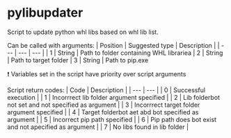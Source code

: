 # pylibupdater
Script to update python whl libs based on whl lib list.

Can be called with arguments:
| Position | Suggested type | Description |
| --- | --- | --- |
| 1 | String | Path to folder containing WHL librariea
| 2 | String | Path to target folder
| 3 | String | Path to pip.exe


:exclamation: Variables set in the script have priority over script arguments

Script return codes:
| Code | Description |
| --- | --- |
| 0 | Successful execution |
| 1 | Incorrrect lib folder argument specified |
| 2 | Lib folderbot not set and not specified as argument |
| 3 | Incorrrect target folder argument specified  |
| 4 | Target folderbot aet abd bot specified as argument |
| 5 | Incorrect pip path specified |
| 6 | Pip path does bot exist and not apecified as argument |
| 7 | No libs found in lib folder |
